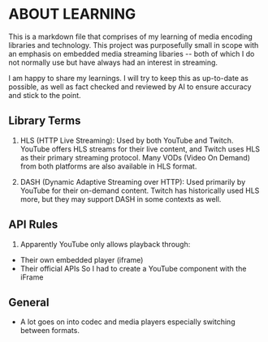 # ABOUT LEARNING
This is a markdown file that comprises of my learning of media encoding libraries and technology. This project was
purposefully small in scope with an emphasis on embedded media streaming libaries -- both of which I do not normally
use but have always had an interest in streaming.

I am happy to share my learnings. I will try to keep this as up-to-date as possible, as well as fact checked and
reviewed by AI to ensure accuracy and stick to the point.

## Library Terms
1. HLS (HTTP Live Streaming): Used by both YouTube and Twitch. YouTube offers HLS streams for their live content, and Twitch uses HLS as their primary streaming protocol. Many VODs (Video On Demand) from both platforms are also available in HLS format.

2. DASH (Dynamic Adaptive Streaming over HTTP): Used primarily by YouTube for their on-demand content. Twitch has historically used HLS more, but they may support DASH in some contexts as well.


## API Rules
1. Apparently YouTube only allows playback through:
- Their own embedded player (iframe)
- Their official APIs
So I had to create a YouTube component with the iFrame

## General
- A lot goes on into codec and media players especially switching between formats.